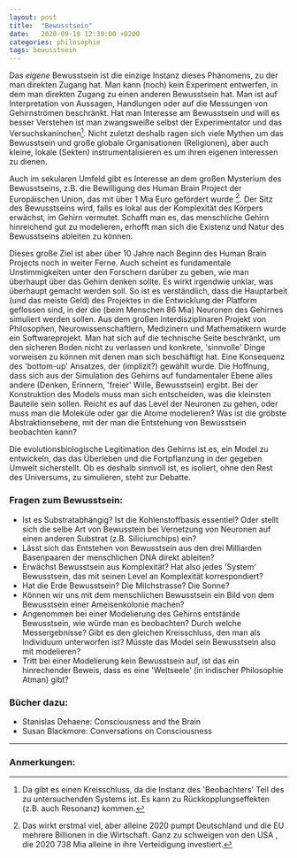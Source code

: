 ```yaml
---
layout: post
title:  "Bewusstsein"
date:   2020-09-10 12:39:00 +0200
categories: philosophie
tags: bewusstsein
---
```


Das *eigene* Bewusstsein ist die einzige Instanz dieses Phänomens, zu der man direkten Zugang hat. Man kann (noch) kein Experiment entwerfen, in dem man direkten Zugang zu einen anderen Bewusstsein hat. Man ist auf Interpretation von Aussagen, Handlungen oder auf die Messungen von Gehirnströmen beschränkt. Hat man Interesse am Bewusstsein und will es besser Verstehen ist man zwangsweiße selbst der Experimentator und das Versuchskaninchen[^1]. Nicht zuletzt deshalb ragen sich viele Mythen um das Bewusstsein und große globale Organisationen (Religionen), aber auch kleine, lokale (Sekten)  instrumentalisieren es um ihren eigenen Interessen zu dienen. 

[^1]: Da gibt es einen Kreisschluss, da die Instanz des 'Beobachters' Teil des zu untersuchenden Systems ist. Es kann zu Rückkopplungseffekten (z.B. auch Resonanz) kommen.

Auch im sekularen Umfeld gibt es Interesse an  dem großen Mysterium des Bewusstseins, z.B. die Bewilligung des Human Brain Project der Europäischen Union, das mit über 1 Mia Euro gefördert wurde [^2]. Der Sitz des Bewusstseins wird, falls es lokal aus der Komplexität des Körpers erwächst, im Gehirn vermutet. Schafft man es, das menschliche Gehirn hinreichend gut zu modelieren, erhofft man sich die Existenz und Natur des Bewusstseins ableiten zu können. 

[^2]: Das wirkt erstmal viel, aber alleine 2020 pumpt Deutschland und die EU mehrere Billionen in die Wirtschaft. Ganz zu schweigen von den USA , die 2020 738 Mia alleine in ihre Verteidigung investiert.

Dieses große Ziel ist aber über 10 Jahre nach Beginn des Human Brain Projects noch in weiter Ferne. Auch scheint es fundamentale Unstimmigkeiten unter den Forschern darüber zu geben, wie man überhaupt über das Gehirn denken sollte. Es wirkt irgendwie unklar, was überhaupt gemacht werden soll. So ist es verständlich, dass die Hauptarbeit  (und das meiste Geld) des Projektes in die Entwicklung der Platform geflossen sind, in der die (beim Menschen 86 Mia) Neuronen des Gehirnes simuliert werden sollen. Aus dem großen interdisziplinaren Projekt von Philosophen, Neurowissenschaftlern, Medizinern und Mathematikern wurde ein Softwareprojekt. Man hat sich auf die technische Seite beschränkt, um den sicheren Boden nicht zu verlassen und konkrete, 'sinnvolle' Dinge vorweisen zu können mit denen man sich beschäftigt hat. Eine Konsequenz des 'bottom-up' Ansatzes, der (implizit?) gewählt wurde. Die Hoffnung, dass sich aus der Simulation des Gehirns auf fundamentaler Ebene alles andere (Denken, Erinnern, 'freier' Wille, Bewusstsein) ergibt. Bei der Konstruktion des Models muss man sich entscheiden, was die kleinsten Bauteile sein sollen. Reicht es auf das Level der Neuronen zu gehen, oder muss man die Moleküle oder gar die Atome modelieren? Was ist die gröbste Abstraktionsebene, mit der man die Entstehung von Bewusstsein beobachten kann?

Die evolutionsbiologische Legitimation des Gehirns ist es, ein Model zu entwickeln, das das Überleben und die Fortpflanzung in der gegeben Umwelt sicherstellt. Ob es deshalb sinnvoll ist, es isoliert, ohne den Rest des Universums, zu simulieren, steht zur Debatte. 


### Fragen zum Bewusstsein:

- Ist es Substratabhängig? Ist die Kohlenstoffbasis essentiel? Oder stellt sich die selbe Art von Bewusstein bei Vernetzung von Neuronen auf einen anderen Substrat (z.B. Siliciumchips) ein?
- Lässt sich das Entstehen von Bewusstsein aus den drei Milliarden Basenpaaren der menschlichen DNA direkt ableiten?
- Erwächst Bewusstsein aus Komplexität? Hat also jedes 'System' Bewusstsein, das mit seinen Level an Komplexität korrespondiert?
- Hat die Erde Bewusstsein? Die Milchstrasse? Die Sonne?
- Können wir uns mit dem menschlichen Bewusstsein ein Bild von dem Bewusstsein einer Ameisenkolonie machen? 
- Angenommen bei einer Modelierung des Gehirns entstände Bewusstsein, wie würde man es beobachten? Durch welche Messergebnisse? Gibt es den gleichen Kreisschluss, den man als Individuum unterworfen ist? Müsste das Model sein Bewusstsein also mit modelieren? 
- Tritt bei einer Modelierung kein Bewusstsein auf, ist das ein hinrechender Beweis, dass es eine 'Weltseele' (in indischer Philosophie Atman) gibt? 


### Bücher dazu:

- Stanislas Dehaene: Consciousness and the Brain
- Susan Blackmore: Conversations on Consciousness


---------
### Anmerkungen:

